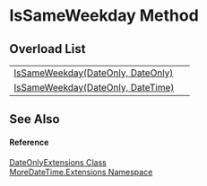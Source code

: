 # IsSameWeekday Method


## Overload List
<table>
<tr>
<td><a href="M_MoreDateTime_Extensions_DateOnlyExtensions_IsSameWeekday.md">IsSameWeekday(DateOnly, DateOnly)</a></td>
<td> </td></tr>
<tr>
<td><a href="M_MoreDateTime_Extensions_DateOnlyExtensions_IsSameWeekday_1.md">IsSameWeekday(DateOnly, DateTime)</a></td>
<td> </td></tr>
</table>

## See Also


#### Reference
<a href="T_MoreDateTime_Extensions_DateOnlyExtensions.md">DateOnlyExtensions Class</a>  
<a href="N_MoreDateTime_Extensions.md">MoreDateTime.Extensions Namespace</a>  
